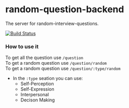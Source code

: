 # random-question-backend

The server for random-interview-questions.

[![Build Status](https://travis-ci.com/lizkavalski/random-question-backend.svg?branch=master)](https://travis-ci.com/lizkavalski/random-question-backend)

### How to use it
To get all the question use `/question`<br>
To get a random question use `/question/random`<br>
To get a random question use `/question/:type/random`
  * In the `:type` seation you can use:
    * Self-Perception
    * Self-Expression
    * Interpersonal
    * Decison Making
